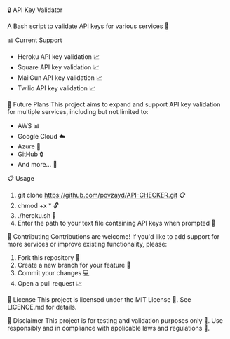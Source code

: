 

🔒 API Key Validator

A Bash script to validate API keys for various services 🚀

📊 Current Support
- Heroku API key validation 📈
- Square API key validation 📈
- MailGun API key validation 📈
- Twilio  API key validation 📈
  
🚀 Future Plans
This project aims to expand and support API key validation for multiple services, including but not limited to:

- AWS 📊
- Google Cloud ☁️
- Azure 🔵
- GitHub 🔒
- And more... 🤔

📋 Usage
1. git clone https://github.com/povzayd/API-CHECKER.git 📋
2. chmod +x * 🔓
3. ./heroku.sh 🚀
4. Enter the path to your text file containing API keys when prompted 📝

🤝 Contributing
Contributions are welcome! If you'd like to add support for more services or improve existing functionality, please:

1. Fork this repository 🤝
2. Create a new branch for your feature 🌿
3. Commit your changes 💻
4. Open a pull request 📈

📜 License
This project is licensed under the MIT License 📜. See LICENCE.md for details.

🚨 Disclaimer
This project is for testing and validation purposes only 🚨. Use responsibly and in compliance with applicable laws and regulations 🤝.
